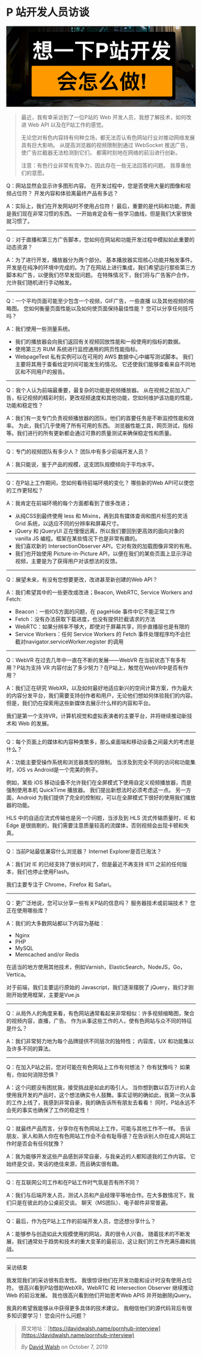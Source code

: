 # P 站开发人员访谈

![header.png](https://raw.githubusercontent.com/LuckRain7/Knowledge-Sharing/master/translate/content/Interview-Pornhub-Web-Developer/header.png)

> 最近，我有幸采访到了一位P站的 Web 开发人员，我想了解技术，如何改进 Web API 以及在P站工作的感觉。
>
> 无论您对有色内容持有何种立场，都无法否认有色网站行业对推动网络发展具有巨大影响。 从提高浏览器的视频限制到通过 WebSocket 推送广告，使广告拦截器无法检测到它们， 都需时刻地在网络的前沿进行创新。
>
> 注意：有色行业非常有竞争力，因此存在一些无法回答的问题。 我尊重他们的意愿。



Q：网站显然会显示许多图形内容。 在开发过程中，您是否使用大量的图像和视频占位符？ 开发内容和体验离最终产品有多远？

A：实际上，我们在开发网站时不使用占位符！ 最后，重要的是代码和功能，界面是我们现在非常习惯的东西。 一开始肯定会有一些学习曲线，但是我们大家很快就习惯了。

---

Q：对于直播和第三方广告脚本，您如何在网站和功能开发过程中模拟如此重要的动态资源？

A：为了进行开发，播放器分为两个部分。 基本播放器实现核心功能并触发事件。 开发是在纯净的环境中完成的。为了在网站上进行集成，我们希望运行那些第三方脚本和广告，以便我们尽早发现问题。 在特殊情况下，我们将与广告客户合作，允许我们随机进行手动触发。

---

Q：一个平均页面可能至少包含一个视频，GIF广告，一些直播 以及其他视频的缩略图。 您如何衡量页面性能以及如何使页面保持最佳性能？ 您可以分享任何技巧吗？

A：我们使用一些测量系统。

- 我们的播放器会向我们返回有关视频回放性能和一般使用的指标的数据。
- 使用第三方 RUM 系统进行监控通用的网页性能指标。
- WebpageTest 私有实例可以在可用的 AWS 数据中心中编写测试脚本。 我们主要将其用于查看给定时间可能发生的情况。 它还使我们能够查看来自不同地区和不同用户的报告。

---

Q：我个人认为前端最重要，最复杂的功能是视频播放器。 从在视频之前加入广告，标记视频的精彩时刻，更改视频速度和其他功能，您如何维护该功能的性能，功能和稳定性？

A：我们有一支专门负责视频播放器的团队，他们的首要任务是不断监控性能和效率。 为此，我们几乎使用了所有可用的东西。 浏览器性能工具，网页测试，指标等。我们进行的所有更新都会通过可靠的质量测试来确保稳定性和质量。

---

Q：专门的视频团队有多少人？ 团队中有多少前端开发人员？

A：我只能说，鉴于产品的规模，这支团队规模倾向于平均水平。

---

Q：在P站上工作期间，您如何看待前端环境的变化？ 哪些新的Web API可以使您的工作更轻松？

A：我肯定在前端环境的每个方面都看到了很多改进；

- 从纯CSS到最终使用 less 和 Mixins，再到具有媒体查询和图片标签的灵活 Grid 系统，以适应不同的分辨率和屏幕尺寸。
- jQuery 和 jQueryUI 正在慢慢远离，所以我们要回到更高效的面向对象的 vanilla JS 编程。框架在某些情况下也是非常有趣的。
- 我们喜欢新的 IntersectionObserver API，它对有效的加载图像非常的有用。
- 我们也开始使用 Picture-in-Picture API，以便在我们的某些页面上显示浮动视频，主要是为了获得用户对该想法的反馈。

---

Q：展望未来，有没有您想要更改，改进甚至新创建的Web API？

A：我们希望其中的一些更改或改进；Beacon, WebRTC, Service Workers and Fetch:

- Beacon：一些IOS方面的问题，在 pageHide 事件中它不能正常工作
- Fetch：没有办法获取下载进度，也没有提供拦截请求的方法
- WebRTC：如果分辨率不够大，即使对于屏幕共享，同步直播层也是有限的
- Service Workers：任何 Service Workers 的 Fetch 事件处理程序均不会拦截对navigator.serviceWorker.register 的调用

---

Q：WebVR 在过去几年中一直在不断的发展——WebVR 在当前状态下有多有用？P站为支持 VR 内容付出了多少努力？在P站上，触觉在WebVR中是否有作用？

A：我们正在研究 WebXR，以及如何最好地适应新兴的空间计算方案，作为最大的内容分发平台，我们需要支持创作者和用户，无论他们想如何体验我们的内容。 但是，我们仍在探索用这些新媒体去展示什么样的内容和平台。

我们是第一个支持VR，计算机视觉和虚拟表演者的主要平台，并将继续推动新技术和 Web 的发展。

---

Q：每个页面上的媒体和内容种类繁多，那么桌面端和移动设备之间最大的考虑是什么？

A：功能主要受操作系统和浏览器类型的限制。 当涉及到完全不同的访问和功能集时，iOS vs Android是一个完美的例子。

例如，某些 iOS 移动设备不允许我们在全屏模式下使用自定义视频播放器，而是强制使用本机 QuickTime 播放器。 我们提出新想法时必须考虑这一点。 另一方面，Android 为我们提供了完全的控制权，可以在全屏模式下很好的使用我们播放器的功能。

HLS 中的自适应流式传输也是另一个问题，当涉及到 HLS 流式传输质量时，IE 和 Edge 是很挑剔的，我们需要注意质量较高的流媒体，否则视频会出现卡顿和失真。

---

Q：当前P站最低兼容什么浏览器？ Internet Explorer是否已淘汰？

A：我们对 IE 的已经支持了很长时间了，但是最近不再支持 IE11 之前的任何版本，我们也停止使用Flash。 

我们主要专注于 Chrome，Firefox 和 Safari。

---

Q：更广泛地说，您可以分享一些有关P站的信息吗？ 服务器技术或前端技术？ 您正在使用哪些库？

A：我们的大多数网站都以下内容为基础：

- Nginx
- PHP
- MySQL
- Memcached and/or Redis

在适当的地方使用其他技术，例如Varnish，ElasticSearch，NodeJS，Go，Vertica。

对于前端，我们主要运行原始的 Javascript，我们逐渐摆脱了 jQuery，我们才刚刚开始使用框架，主要是Vue.js

---

Q：从局外人的角度来看，有色网站通常看起来非常相似：许多视频缩略图，聚合的视频内容，直播，广告。 作为从事这些工作的人，使有色网站与众不同的特征是什么？

A：我们非常努力地为每个品牌提供不同层次的独特性； 内容库，UX 和功能集以及许多不同的算法。

---

Q：在加入P站之前，您对可能在有色网站上工作有何想法？ 你有犹豫吗？ 如果有，你如何消除恐惧？

A：这个问题没有困扰我，接受挑战是如此的吸引人。 当你想到数以百万计的人会使用我开发的产品时，这个想法确实令人鼓舞。事实证明的确如此，我第一次从事的工作上线了，我感到非常自豪，我的确告诉所有朋友去看看！ 同时，P站永远不会死的事实也确保了工作的稳定性！

---

Q：就最终产品而言，分享你在有色网站上工作，可能与其他工作不一样。 告诉朋友、家人和熟人你在有色网站工作会不会有耻辱感？在告诉别人你在成人网站工作时是否会有任何犹豫？

A：我为能够开发这些产品感到非常自豪，与我亲近的人都知道我的工作内容。 它始终是交谈，笑话的绝佳来源，而且确实很有趣。

---

Q：在互联网公司工作和在P站工作时气氛是否有所不同？

A：我们与后端开发人员，测试人员和产品经理平等地合作。在大多数情况下，我们只是在彼此的办公桌前交谈。 聊天（MS团队）、电子邮件非常普遍。

---

Q：最后，作为在P站上工作的前端开发人员，您还想分享什么？

A：能够参与创造如此大规模使用的网站，真的很令人兴奋。 随着技术的不断发展，我们通常处于趋势和技术的重大变革的最前沿，这让我们的工作充满乐趣和挑战。

---

采访结束

我发现我们的采访很有启发性。 我很惊讶他们在开发功能和设计时没有使用占位符。 很高兴看到P站借助WebXR，WebRTC 和 Intersection Observer 继续推动 Web 的前沿发展。 我也很高兴看到他们开始思考Web APIS 并开始删除jQuery。

我真的希望我能够从中获得更多具体的技术建议。 我相信他们的源代码背后有很多知识要学习！ 您会问什么问题？





> 原文地址：[https://davidwalsh.name/pornhub-interview](https://davidwalsh.name/pornhub-interview)
>
> *By* [David Walsh](http://davidwalsh.name/) *on* October 7, 2019  

